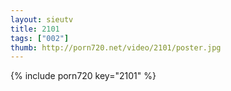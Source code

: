 ```yaml
--- 
layout: sieutv
title: 2101
tags: ["002"]
thumb: http://porn720.net/video/2101/poster.jpg
---
```

{% include porn720 key="2101" %} 
